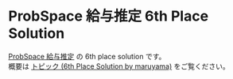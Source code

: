 # ProbSpace 給与推定 6th Place Solution

[ProbSpace 給与推定](https://prob.space/competitions/salary-prediction) の 6th place solution です。  
概要は [トピック (6th Place Solution by maruyama)](https://prob.space/competitions/salary-prediction/discussions/maruyama-Post521eef51a86df217de38) をご覧ください。
